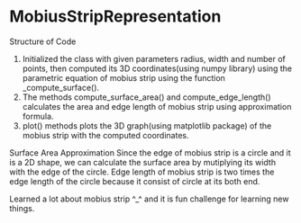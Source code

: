 # MobiusStripRepresentation

Structure of Code
1. Initialized the class with given parameters radius, width and number of points, then computed its 3D coordinates(using numpy library) using the parametric equation of mobius strip using the function _compute_surface().
2. The methods compute_surface_area() and compute_edge_length() calculates the area and edge length of mobius strip using approximation formula.
3. plot() methods plots the 3D graph(using matplotlib package) of the mobius strip with the computed coordinates.


Surface Area Approximation
  Since the edge of mobius strip is a circle and it is a 2D shape, we can calculate the surface area by mutiplying its width with the edge of the circle.
  Edge length of mobius strip is two times the edge length of the circle because it consist of circle at its both end.


Learned a lot about mobius strip ^_^ and it is fun challenge for learning new things.
